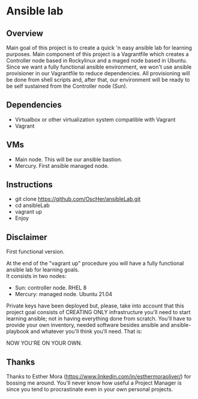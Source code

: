 # Ansible lab

## Overview
Main goal of this project is to create a quick 'n easy ansible lab for learning purposes.
Main component of this project is a Vagrantfile which creates a Controller node based in Rockylinux and a maged node based in Ubuntu.
Since we want a fully functional ansible environment, we won't use ansible provisioner in our Vagrantfile to reduce dependencies. All provisioning will be done from shell scripts and, after that, our environment will be ready to be self sustained from the Controller node (Sun).

## Dependencies
* Virtualbox or other virtualization system compatible with Vagrant
* Vagrant

## VMs
* Main node. This will be our ansible bastion.
* Mercury. First ansible managed node.

## Instructions
* git clone https://github.com/OscHer/ansibleLab.git
* cd ansibleLab
* vagrant up
* Enjoy

## Disclaimer

First functional version.

At the end of the "vagrant up" procedure you will have a fully functional ansible lab for learning goals.           
It consists in two nodes:
* Sun: controller node. RHEL 8
* Mercury: managed node. Ubuntu 21.04

Private keys have been deployed but, please, take into account that this project goal consists of CREATING ONLY infrastructure you'll need to start learning ansible; not in having everything done from scratch. You'll have to provide your own inventory, needed software besides ansible and ansible-playbook and whatever you'll think you'll need. That is:

NOW YOU'RE ON YOUR OWN.

## Thanks
Thanks to Esther Mora (https://www.linkedin.com/in/esthermoraoliver/) for bossing me around. You'll never know how useful a Project Manager is since you tend to procrastinate even in your own personal projects.

